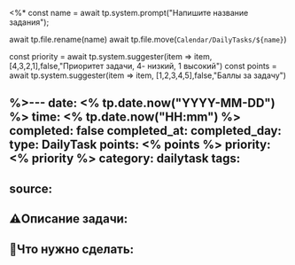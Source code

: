 <%*
const name = await tp.system.prompt("Напишите название задания");

await tp.file.rename(name)
await tp.file.move(`Calendar/DailyTasks/${name}`)

const priority = await tp.system.suggester(item => item, [4,3,2,1],false,"Приоритет задачи, 4- низкий, 1 высокий")
const points = await tp.system.suggester(item => item, [1,2,3,4,5],false,"Баллы за задачу")

%>---
date: <% tp.date.now("YYYY-MM-DD") %>
time: <% tp.date.now("HH:mm") %>
completed: false
completed_at: 
completed_day: 
type: DailyTask
points: <% points %>
priority: <% priority %>
category: dailytask
tags: 
- 
source: 
---

## ⚠️Описание задачи:



## 📝Что нужно сделать:
